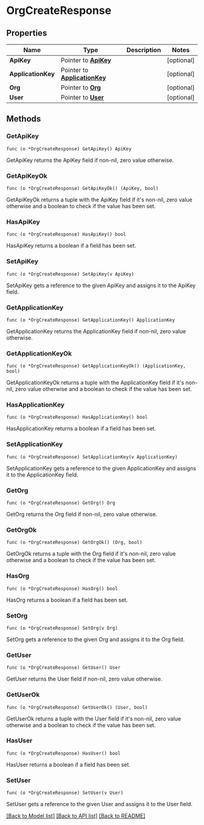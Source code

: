 # OrgCreateResponse

## Properties

Name | Type | Description | Notes
------------ | ------------- | ------------- | -------------
**ApiKey** | Pointer to [**ApiKey**](ApiKey.md) |  | [optional] 
**ApplicationKey** | Pointer to [**ApplicationKey**](ApplicationKey.md) |  | [optional] 
**Org** | Pointer to [**Org**](Org.md) |  | [optional] 
**User** | Pointer to [**User**](User.md) |  | [optional] 

## Methods

### GetApiKey

`func (o *OrgCreateResponse) GetApiKey() ApiKey`

GetApiKey returns the ApiKey field if non-nil, zero value otherwise.

### GetApiKeyOk

`func (o *OrgCreateResponse) GetApiKeyOk() (ApiKey, bool)`

GetApiKeyOk returns a tuple with the ApiKey field if it's non-nil, zero value otherwise
and a boolean to check if the value has been set.

### HasApiKey

`func (o *OrgCreateResponse) HasApiKey() bool`

HasApiKey returns a boolean if a field has been set.

### SetApiKey

`func (o *OrgCreateResponse) SetApiKey(v ApiKey)`

SetApiKey gets a reference to the given ApiKey and assigns it to the ApiKey field.

### GetApplicationKey

`func (o *OrgCreateResponse) GetApplicationKey() ApplicationKey`

GetApplicationKey returns the ApplicationKey field if non-nil, zero value otherwise.

### GetApplicationKeyOk

`func (o *OrgCreateResponse) GetApplicationKeyOk() (ApplicationKey, bool)`

GetApplicationKeyOk returns a tuple with the ApplicationKey field if it's non-nil, zero value otherwise
and a boolean to check if the value has been set.

### HasApplicationKey

`func (o *OrgCreateResponse) HasApplicationKey() bool`

HasApplicationKey returns a boolean if a field has been set.

### SetApplicationKey

`func (o *OrgCreateResponse) SetApplicationKey(v ApplicationKey)`

SetApplicationKey gets a reference to the given ApplicationKey and assigns it to the ApplicationKey field.

### GetOrg

`func (o *OrgCreateResponse) GetOrg() Org`

GetOrg returns the Org field if non-nil, zero value otherwise.

### GetOrgOk

`func (o *OrgCreateResponse) GetOrgOk() (Org, bool)`

GetOrgOk returns a tuple with the Org field if it's non-nil, zero value otherwise
and a boolean to check if the value has been set.

### HasOrg

`func (o *OrgCreateResponse) HasOrg() bool`

HasOrg returns a boolean if a field has been set.

### SetOrg

`func (o *OrgCreateResponse) SetOrg(v Org)`

SetOrg gets a reference to the given Org and assigns it to the Org field.

### GetUser

`func (o *OrgCreateResponse) GetUser() User`

GetUser returns the User field if non-nil, zero value otherwise.

### GetUserOk

`func (o *OrgCreateResponse) GetUserOk() (User, bool)`

GetUserOk returns a tuple with the User field if it's non-nil, zero value otherwise
and a boolean to check if the value has been set.

### HasUser

`func (o *OrgCreateResponse) HasUser() bool`

HasUser returns a boolean if a field has been set.

### SetUser

`func (o *OrgCreateResponse) SetUser(v User)`

SetUser gets a reference to the given User and assigns it to the User field.


[[Back to Model list]](../README.md#documentation-for-models) [[Back to API list]](../README.md#documentation-for-api-endpoints) [[Back to README]](../README.md)


